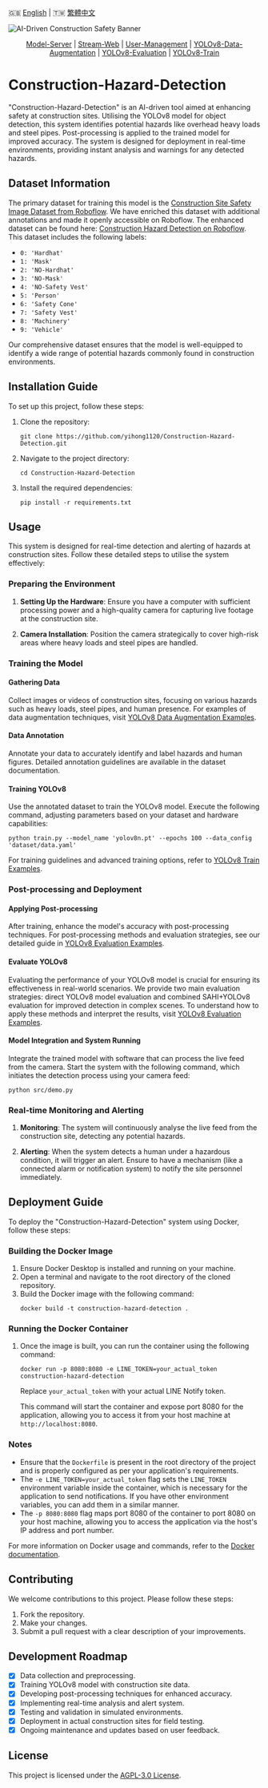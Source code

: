 🇬🇧 [English](./README.md) | 🇹🇼 [繁體中文](./README-zh-tw.md)

![AI-Driven Construction Safety Banner](./assets/images/project_graphics/banner.jpg)

<div align="center">
    <a href="examples
/Model-Server">Model-Server</a> | <a href="examples
/Stream-Web">Stream-Web</a> | <a href="examples
/User-Management">User-Management</a> | <a href="examples
/YOLOv8-Data-Augmentation">YOLOv8-Data-Augmentation</a> | <a href="examples
/YOLOv8-Evaluation">YOLOv8-Evaluation</a> | <a href="examples
/YOLOv8-Train">YOLOv8-Train</a>
</div>

# Construction-Hazard-Detection

"Construction-Hazard-Detection" is an AI-driven tool aimed at enhancing safety at construction sites. Utilising the YOLOv8 model for object detection, this system identifies potential hazards like overhead heavy loads and steel pipes. Post-processing is applied to the trained model for improved accuracy. The system is designed for deployment in real-time environments, providing instant analysis and warnings for any detected hazards.

## Dataset Information
The primary dataset for training this model is the [Construction Site Safety Image Dataset from Roboflow](https://www.kaggle.com/datasets/snehilsanyal/construction-site-safety-image-dataset-roboflow/data). We have enriched this dataset with additional annotations and made it openly accessible on Roboflow. The enhanced dataset can be found here: [Construction Hazard Detection on Roboflow](https://universe.roboflow.com/side-projects/construction-hazard-detection). This dataset includes the following labels:

- `0: 'Hardhat'`
- `1: 'Mask'`
- `2: 'NO-Hardhat'`
- `3: 'NO-Mask'`
- `4: 'NO-Safety Vest'`
- `5: 'Person'`
- `6: 'Safety Cone'`
- `7: 'Safety Vest'`
- `8: 'Machinery'`
- `9: 'Vehicle'`

Our comprehensive dataset ensures that the model is well-equipped to identify a wide range of potential hazards commonly found in construction environments.

## Installation Guide
To set up this project, follow these steps:
1. Clone the repository:
   ```
   git clone https://github.com/yihong1120/Construction-Hazard-Detection.git
   ```
2. Navigate to the project directory:
   ```
   cd Construction-Hazard-Detection
   ```
3. Install the required dependencies:
   ```
   pip install -r requirements.txt
   ```

## Usage

This system is designed for real-time detection and alerting of hazards at construction sites. Follow these detailed steps to utilise the system effectively:

### Preparing the Environment
1. **Setting Up the Hardware**: Ensure you have a computer with sufficient processing power and a high-quality camera for capturing live footage at the construction site.

2. **Camera Installation**: Position the camera strategically to cover high-risk areas where heavy loads and steel pipes are handled.

### Training the Model

#### Gathering Data
Collect images or videos of construction sites, focusing on various hazards such as heavy loads, steel pipes, and human presence. For examples of data augmentation techniques, visit [YOLOv8 Data Augmentation Examples](examples/YOLOv8-Data-Augmentation).

#### Data Annotation
Annotate your data to accurately identify and label hazards and human figures. Detailed annotation guidelines are available in the dataset documentation.

#### Training YOLOv8
Use the annotated dataset to train the YOLOv8 model. Execute the following command, adjusting parameters based on your dataset and hardware capabilities:
```
python train.py --model_name 'yolov8n.pt' --epochs 100 --data_config 'dataset/data.yaml'
```
For training guidelines and advanced training options, refer to [YOLOv8 Train Examples](examples/YOLOv8-Train).

### Post-processing and Deployment

#### Applying Post-processing
After training, enhance the model's accuracy with post-processing techniques. For post-processing methods and evaluation strategies, see our detailed guide in [YOLOv8 Evaluation Examples](examples/YOLOv8-Evaluation).

#### Evaluate YOLOv8
Evaluating the performance of your YOLOv8 model is crucial for ensuring its effectiveness in real-world scenarios. We provide two main evaluation strategies: direct YOLOv8 model evaluation and combined SAHI+YOLOv8 evaluation for improved detection in complex scenes. To understand how to apply these methods and interpret the results, visit [YOLOv8 Evaluation Examples](examples/YOLOv8-Evaluation).

#### Model Integration and System Running
Integrate the trained model with software that can process the live feed from the camera. Start the system with the following command, which initiates the detection process using your camera feed:
```
python src/demo.py
```

### Real-time Monitoring and Alerting
1. **Monitoring**: The system will continuously analyse the live feed from the construction site, detecting any potential hazards.

2. **Alerting**: When the system detects a human under a hazardous condition, it will trigger an alert. Ensure to have a mechanism (like a connected alarm or notification system) to notify the site personnel immediately.

## Deployment Guide

To deploy the "Construction-Hazard-Detection" system using Docker, follow these steps:

### Building the Docker Image
1. Ensure Docker Desktop is installed and running on your machine.
2. Open a terminal and navigate to the root directory of the cloned repository.
3. Build the Docker image with the following command:
   ```
   docker build -t construction-hazard-detection .
   ```

### Running the Docker Container
1. Once the image is built, you can run the container using the following command:
   ```
   docker run -p 8080:8080 -e LINE_TOKEN=your_actual_token construction-hazard-detection
   ```
   Replace `your_actual_token` with your actual LINE Notify token.

   This command will start the container and expose port 8080 for the application, allowing you to access it from your host machine at `http://localhost:8080`.

### Notes
- Ensure that the `Dockerfile` is present in the root directory of the project and is properly configured as per your application's requirements.
- The `-e LINE_TOKEN=your_actual_token` flag sets the `LINE_TOKEN` environment variable inside the container, which is necessary for the application to send notifications. If you have other environment variables, you can add them in a similar manner.
- The `-p 8080:8080` flag maps port 8080 of the container to port 8080 on your host machine, allowing you to access the application via the host's IP address and port number.

For more information on Docker usage and commands, refer to the [Docker documentation](https://docs.docker.com/).

## Contributing
We welcome contributions to this project. Please follow these steps:
1. Fork the repository.
2. Make your changes.
3. Submit a pull request with a clear description of your improvements.

## Development Roadmap
- [x] Data collection and preprocessing.
- [x] Training YOLOv8 model with construction site data.
- [x] Developing post-processing techniques for enhanced accuracy.
- [x] Implementing real-time analysis and alert system.
- [x] Testing and validation in simulated environments.
- [x] Deployment in actual construction sites for field testing.
- [x] Ongoing maintenance and updates based on user feedback.

## License
This project is licensed under the [AGPL-3.0 License](LICENSE.md).
